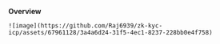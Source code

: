 **Overview**


    ![image](https://github.com/Raj6939/zk-kyc-icp/assets/67961128/3a4a6d24-31f5-4ec1-8237-228bb0e4f758)







   
